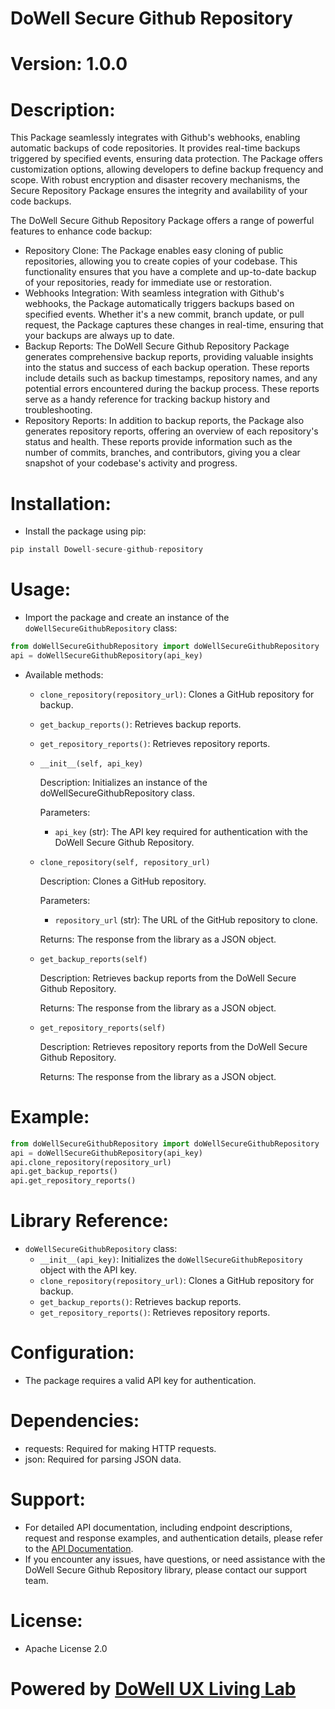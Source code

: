 # DoWell Secure Github Repository 
# Version: 1.0.0
# Description:
This Package seamlessly integrates with Github's webhooks, enabling automatic backups of code repositories. It provides real-time backups triggered by specified events, ensuring data protection. The Package offers customization options, allowing developers to define backup frequency and scope. With robust encryption and disaster recovery mechanisms, the Secure Repository Package ensures the integrity and availability of your code backups.

The  DoWell Secure Github Repository Package offers a range of powerful features to enhance code backup:

- Repository Clone: The Package enables easy cloning of public repositories, allowing you to create copies of your codebase. This functionality ensures that you have a complete and up-to-date backup of your repositories, ready for immediate use or restoration.
- Webhooks Integration: With seamless integration with Github's webhooks, the Package automatically triggers backups based on specified events. Whether it's a new commit, branch update, or pull request, the Package captures these changes in real-time, ensuring that your backups are always up to date.
- Backup Reports: The  DoWell Secure Github Repository Package generates comprehensive backup reports, providing valuable insights into the status and success of each backup operation. These reports include details such as backup timestamps, repository names, and any potential errors encountered during the backup process. These reports serve as a handy reference for tracking backup history and troubleshooting.
- Repository Reports: In addition to backup reports, the Package also generates repository reports, offering an overview of each repository's status and health. These reports provide information such as the number of commits, branches, and contributors, giving you a clear snapshot of your codebase's activity and progress.
# Installation:
- Install the package using pip: 
```python
pip install Dowell-secure-github-repository
```
        
# Usage:
- Import the package and create an instance of the `doWellSecureGithubRepository` class:
    
```python
from doWellSecureGithubRepository import doWellSecureGithubRepository
api = doWellSecureGithubRepository(api_key)
```
    
- Available methods:
    - `clone_repository(repository_url)`: Clones a GitHub repository for backup.
    - `get_backup_reports()`: Retrieves backup reports.
    - `get_repository_reports()`: Retrieves repository reports.
    - `__init__(self, api_key)`
        
        Description: Initializes an instance of the doWellSecureGithubRepository class.
        
        Parameters:
        
        - `api_key` (str): The API key required for authentication with the DoWell Secure Github Repository.
    - `clone_repository(self, repository_url)`
        
        Description: Clones a GitHub repository.
        
        Parameters:
        
        - `repository_url` (str): The URL of the GitHub repository to clone.
        
        Returns: The response from the library as a JSON object.
        
    - `get_backup_reports(self)`
        
        Description: Retrieves backup reports from the DoWell Secure Github Repository.
        
        Returns: The response from the library as a JSON object.
        
    - `get_repository_reports(self)`
        
        Description: Retrieves repository reports from the DoWell Secure Github Repository.
        
        Returns: The response from the library as a JSON object.
        
# Example:
    
```python
from doWellSecureGithubRepository import doWellSecureGithubRepository
api = doWellSecureGithubRepository(api_key)
api.clone_repository(repository_url)
api.get_backup_reports()
api.get_repository_reports()
```
    
# Library Reference:
- `doWellSecureGithubRepository` class:
    - `__init__(api_key)`: Initializes the `doWellSecureGithubRepository` object with the API key.
    - `clone_repository(repository_url)`: Clones a GitHub repository for backup.
    - `get_backup_reports()`: Retrieves backup reports.
    - `get_repository_reports()`: Retrieves repository reports.
# Configuration:
- The package requires a valid API key for authentication.
# Dependencies:
- requests: Required for making HTTP requests.
- json: Required for parsing JSON data.
# Support:
- For detailed API documentation, including endpoint descriptions, request and response examples, and authentication details, please refer to the [API Documentation](https://github.com/DoWellUXLab).
- If you encounter any issues, have questions, or need assistance with the  DoWell Secure Github Repository library, please contact our support team.
# License:
- Apache License 2.0

# Powered by [DoWell UX Living Lab](https://uxlivinglab.com/en/)
